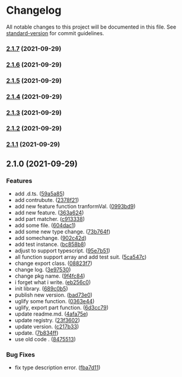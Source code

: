 # Changelog

All notable changes to this project will be documented in this file. See [standard-version](https://github.com/conventional-changelog/standard-version) for commit guidelines.

### [2.1.7](https://github.com/xiamu14/data-matcher/compare/v2.1.6...v2.1.7) (2021-09-29)

### [2.1.6](https://github.com/xiamu14/data-matcher/compare/v2.1.5...v2.1.6) (2021-09-29)

### [2.1.5](https://github.com/xiamu14/data-matcher/compare/v2.1.4...v2.1.5) (2021-09-29)

### [2.1.4](https://github.com/xiamu14/data-matcher/compare/v2.1.3...v2.1.4) (2021-09-29)

### [2.1.3](https://github.com/xiamu14/data-matcher/compare/v2.1.2...v2.1.3) (2021-09-29)

### [2.1.2](https://github.com/xiamu14/data-matcher/compare/v2.1.1...v2.1.2) (2021-09-29)

### [2.1.1](https://github.com/xiamu14/data-matcher/compare/v2.1.0...v2.1.1) (2021-09-29)

## 2.1.0 (2021-09-29)


### Features

* add .d.ts. ([59a5a85](https://github.com/xiamu14/data-matcher/commit/59a5a8516f8837b578b163d3635b3fce519f2555))
* add contrubute. ([2378f21](https://github.com/xiamu14/data-matcher/commit/2378f212430c6d0845de16de570c545ed06eef54))
* add new feature function tranformVal. ([0993bd9](https://github.com/xiamu14/data-matcher/commit/0993bd909984772be427a63d88a19245a77bb073))
* add new feature. ([363a624](https://github.com/xiamu14/data-matcher/commit/363a62434a08fe60396cbf505f208c609462bfe6))
* add part matcher. ([c913338](https://github.com/xiamu14/data-matcher/commit/c9133384e41328694aa128c0f3d697a0ce08fe89))
* add some file. ([604dac1](https://github.com/xiamu14/data-matcher/commit/604dac1b261bae0789941bc63491a55a38a32815))
* add some new type change. ([73b764f](https://github.com/xiamu14/data-matcher/commit/73b764fafe1c538df49064c82df6a80f2bd26823))
* add somechange. ([902c42d](https://github.com/xiamu14/data-matcher/commit/902c42da82b85b51229f4513fac570ef02b254d7))
* add test instance. ([bc858b8](https://github.com/xiamu14/data-matcher/commit/bc858b8cb90399da1d6915c28448459a746e5b5b))
* adjust to support typescript. ([95e7b51](https://github.com/xiamu14/data-matcher/commit/95e7b517c3cc977e63bc979a40373861fd4cfc8f))
* all function support array and add test suit. ([5ca547c](https://github.com/xiamu14/data-matcher/commit/5ca547c90371b2e6b327537c0fdc47fda679bd71))
* change export class. ([08823f7](https://github.com/xiamu14/data-matcher/commit/08823f7100e90a7180cafe5f1f54f3ec9e368388))
* change log. ([3e97530](https://github.com/xiamu14/data-matcher/commit/3e975301bbc81256050b4513c824762e62418e01))
* change pkg name. ([9f4fc84](https://github.com/xiamu14/data-matcher/commit/9f4fc845ccb575d272dfcf9d2d45ec14992b4eb6))
* i forget what i write. ([eb256c0](https://github.com/xiamu14/data-matcher/commit/eb256c0e78068f13732d6b9975f072c9a350ff33))
* init library. ([689c0b5](https://github.com/xiamu14/data-matcher/commit/689c0b54caae98b1333a9e27caabb0d6fa05d262))
* publish new version. ([bad73e0](https://github.com/xiamu14/data-matcher/commit/bad73e084e4cfe89aa4855c0327b8ea465f84bb0))
* uglify some function. ([0363e44](https://github.com/xiamu14/data-matcher/commit/0363e44aa55b5a96b8a4caa5b994ebc7e19afae5))
* uglify, export part function. ([6d3cc79](https://github.com/xiamu14/data-matcher/commit/6d3cc79ea744fcddda752a3c54fc59fd6f943cf0))
* update readme.md. ([4afa75e](https://github.com/xiamu14/data-matcher/commit/4afa75ea689ae338213a3141626b207ba6d9cef7))
* update registry. ([23f3602](https://github.com/xiamu14/data-matcher/commit/23f3602b35d3cf6da48757f56975843d0744d568))
* update version. ([c217b33](https://github.com/xiamu14/data-matcher/commit/c217b338a4aa5d6b238ef7c7a002291f60f3d724))
* update. ([7b834ff](https://github.com/xiamu14/data-matcher/commit/7b834ffcf1084cf8b69bca762b3cfbdcaea80518))
* use old code . ([8475513](https://github.com/xiamu14/data-matcher/commit/84755133b4cf7c6902194ecdef21fb5f25bf4896))


### Bug Fixes

* fix type description error. ([fba7d11](https://github.com/xiamu14/data-matcher/commit/fba7d11fdda590d400afd55f419adb171220ae5b))
